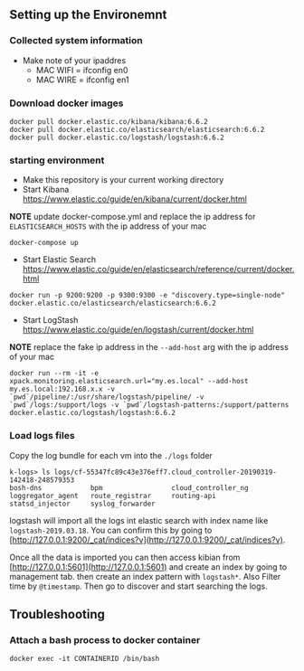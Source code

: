 ## Setting up the Environemnt


### Collected system information

* Make note of your ipaddres
  * MAC WIFI = ifconfig en0
  * MAC WIRE = ifconfig en1

### Download docker images

```
docker pull docker.elastic.co/kibana/kibana:6.6.2
docker pull docker.elastic.co/elasticsearch/elasticsearch:6.6.2
docker pull docker.elastic.co/logstash/logstash:6.6.2
```

### starting environment


* Make this repository is your current working directory
* Start Kibana
https://www.elastic.co/guide/en/kibana/current/docker.html

**NOTE** update docker-compose.yml and replace the ip address for `ELASTICSEARCH_HOSTS` with the ip address of your mac

```
docker-compose up 
```

* Start Elastic Search
https://www.elastic.co/guide/en/elasticsearch/reference/current/docker.html

```
docker run -p 9200:9200 -p 9300:9300 -e "discovery.type=single-node" docker.elastic.co/elasticsearch/elasticsearch:6.6.2
```

* Start LogStash
https://www.elastic.co/guide/en/logstash/current/docker.html

**NOTE** replace the fake ip address in the `--add-host` arg with the ip address of your mac

```
docker run --rm -it -e xpack.monitoring.elasticsearch.url="my.es.local" --add-host my.es.local:192.168.x.x -v `pwd`/pipeline/:/usr/share/logstash/pipeline/ -v `pwd`/logs:/support/logs -v `pwd`/logstash-patterns:/support/patterns docker.elastic.co/logstash/logstash:6.6.2
```

### Load logs files

Copy the log bundle for each vm into the `./logs` folder

```
k-logs> ls logs/cf-55347fc89c43e376eff7.cloud_controller-20190319-142418-248579353
bosh-dns            bpm                 cloud_controller_ng loggregator_agent   route_registrar     routing-api         statsd_injector     syslog_forwarder
```

logstash will import all the logs int elastic search with index name like `logstash-2019.03.18`.  You can confirm this by going to  [http://127.0.0.1:9200/_cat/indices?v](http://127.0.0.1:9200/_cat/indices?v).

Once all the data is imported you can then access kibian from [http://127.0.0.1:5601](http://127.0.0.1:5601) and create an index by going to management tab. then create an index pattern with `logstash*`.  Also Filter time by `@timestamp`.  Then go to discover and start searching the logs.




## Troubleshooting

### Attach a bash process to docker container

```
docker exec -it CONTAINERID /bin/bash
```